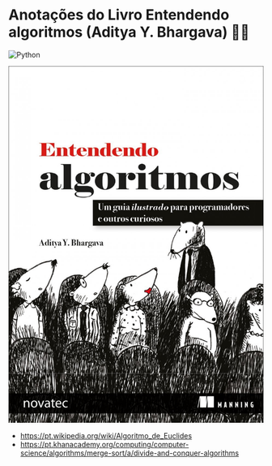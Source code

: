 # Anotações do Livro Entendendo algoritmos (Aditya Y. Bhargava) :rat::rat:

![Python](https://img.shields.io/badge/python-3670A0?style=for-the-badge&logo=python&logoColor=ffdd54)

![alt text](./files/capa.jpg)


 - https://pt.wikipedia.org/wiki/Algoritmo_de_Euclides
 - https://pt.khanacademy.org/computing/computer-science/algorithms/merge-sort/a/divide-and-conquer-algorithms